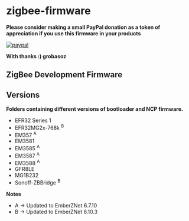 # zigbee-firmware

__Please consider making a small PayPal donation as a token of appreciation if you use this firmware in your products__

[![paypal](https://www.paypalobjects.com/en_US/i/btn/btn_donateCC_LG.gif)](https://www.paypal.me/GaryRobas)

__With thanks :) grobasoz__

## ZigBee Development Firmware

## Versions

__Folders containing different versions of bootloader and NCP firmware.__

* EFR32 Series 1   
* EFR32MG2x-768k <sup>B  
* EM357     <sup>A
* EM3581
* EM3585    <sup>A
* EM3587    <sup>A
* EM3588    <sup>A
* GFR8LE
* MG1B232
* Sonoff-ZBBridge <sup>B

__Notes__
+ A -> Updated to EmberZNet 6.7.10
+ B -> Updated to EmberZNet 6.10.3
